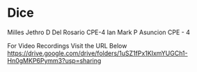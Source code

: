 # Dice
Milles Jethro D Del Rosario CPE-4
Ian Mark P Asuncion CPE - 4

For Video Recordings Visit the URL Below
https://drive.google.com/drive/folders/1uSZ1fPx1KIxmYUGCh1-Hn0gMKP6Pymm3?usp=sharing
